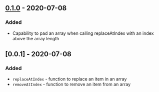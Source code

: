 ## [0.1.0] - 2020-07-08
### Added
- Capability to pad an array when calling replaceAtIndex with an index above the array length

## [0.0.1] - 2020-07-08
### Added
- `replaceAtIndex` - function to replace an item in an array
- `removeAtIndex` - function to remove an item from an array

[Unreleased]: https://github.com/felamaslen/replace-array/compare/v0.1.0..HEAD
[0.1.0]: https://github.com/felamaslen/replace-array/releases/tag/v0.1.0
